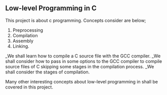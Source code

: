 ## Low-level Programming in C

This project is about c programming. Concepts consider are below;

1. Preprocessing 
2. Compilation
3. Assembly 
4. Linking.

_We shall learn how to compile a C source file with the GCC compiler.
_We shall consider how to pass in some options to the GCC compiler to compile source files of C skipping some stages in the compilation process.
_We shall consider the stages of compilation.

Many other interesting concepts about low-level programming in shall be covered in this project. 
